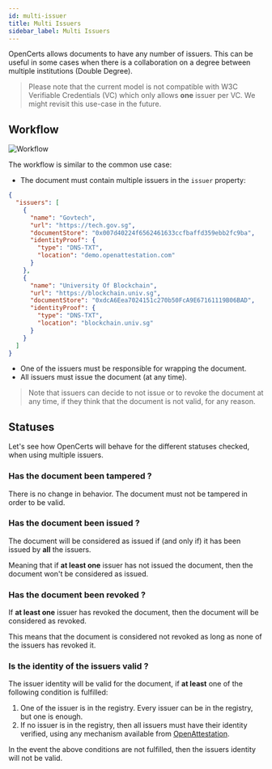 ```yaml
---
id: multi-issuer
title: Multi Issuers
sidebar_label: Multi Issuers
---
```


OpenCerts allows documents to have any number of issuers. This can be useful in some cases when there is a collaboration on a degree between multiple institutions (Double Degree).

> Please note that the current model is not compatible with W3C Verifiable Credentials (VC) which only allows **one** issuer per VC. We might revisit this use-case in the future.

## Workflow

![Workflow](/img/docs/multi-issuer/workflow.png)

The workflow is similar to the common use case:

- The document must contain multiple issuers in the `issuer` property:

```json
{
  "issuers": [
    {
      "name": "Govtech",
      "url": "https://tech.gov.sg",
      "documentStore": "0x007d40224f6562461633ccfbaffd359ebb2fc9ba",
      "identityProof": {
        "type": "DNS-TXT",
        "location": "demo.openattestation.com"
      }
    },
    {
      "name": "University Of Blockchain",
      "url": "https://blockchain.univ.sg",
      "documentStore": "0xdcA6Eea7024151c270b50FcA9E67161119B06BAD",
      "identityProof": {
        "type": "DNS-TXT",
        "location": "blockchain.univ.sg"
      }
    }
  ]
}
```

- One of the issuers must be responsible for wrapping the document.
- All issuers must issue the document (at any time).

> Note that issuers can decide to not issue or to revoke the document at any time, if they think that the document is not valid, for any reason.

## Statuses

Let's see how OpenCerts will behave for the different statuses checked, when using multiple issuers.

### Has the document been tampered ?

There is no change in behavior. The document must not be tampered in order to be valid.

### Has the document been issued ?

The document will be considered as issued if (and only if) it has been issued by **all** the issuers.

Meaning that if **at least one** issuer has not issued the document, then the document won't be considered as issued.

### Has the document been revoked ?

If **at least one** issuer has revoked the document, then the document will be considered as revoked.

This means that the document is considered not revoked as long as none of the issuers has revoked it.

### Is the identity of the issuers valid ?

The issuer identity will be valid for the document, if **at least** one of the following condition is fulfilled:

1. One of the issuer is in the registry. Every issuer can be in the registry, but one is enough.
1. If no issuer is in the registry, then all issuers must have their identity verified, using any mechanism available from [OpenAttestation](https://www.openattestation.com/docs/docs-section/how-does-it-work/issuance-identity/).

In the event the above conditions are not fulfilled, then the issuers identity will not be valid.
